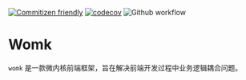 [![Commitizen friendly](https://img.shields.io/badge/commitizen-friendly-brightgreen.svg)](http://commitizen.github.io/cz-cli/)
[![codecov](https://codecov.io/gh/iTsingchen/womk/graph/badge.svg?token=GJIC45SMOL)](https://codecov.io/gh/iTsingchen/womk)
![Github workflow](https://github.com/iTsingchen/womk/actions/workflows/ci.yml/badge.svg)

# Womk

`womk` 是一款微内核前端框架，旨在解决前端开发过程中业务逻辑耦合问题。
